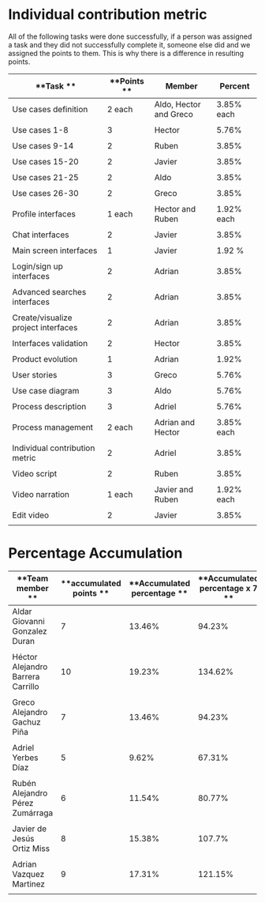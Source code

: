 # Individual contribution metric
All of the following tasks were done successfully, if a person was assigned a task and they did not successfully complete it, someone else did and we assigned the points to them. This is why there is a difference in resulting points. 

|  **Task **                                   |**Points **| **Member**            | **Percent**    |
|--------------------------------------------------|---------|-----------------------|----------------|
|  Use cases definition | 2 each       | Aldo,  Hector and Greco                | 3.85%     each      | 
|                                                  |         |                       |                |
|  Use cases 1-8                             | 3       | Hector | 5.76%           |
|                                                  |         |                       |                |
|  Use cases 9-14                                  | 2       | Ruben | 3.85%             | 
|                                                  |         |                       |                |
|  Use cases 15-20                         | 2       | Javier | 3.85%          |
|                                                  |         |                       |                |
|  Use cases 21-25                        | 2       | Aldo          | 3.85%             |
|                                                  |         |                       |                |
|  Use cases 26-30                                  | 2       | Greco | 3.85%           |
|                                                  |         |                       |                |
|  Profile interfaces  | 1 each       | Hector and Ruben            | 1.92% each          |
|                                                  |         |                       |                |
| Chat interfaces | 2       |       Javier                 | 3.85%             |
|                                                  |         |                       |                |
| Main screen interfaces  | 1       | Javier | 1.92 %           |
|                                                   |         |                       |                |
| Login/sign up  interfaces | 2       | Adrian                | 3.85%           |
|                                                  |         |                       |                |
| Advanced searches interfaces| 2       |Adrian                 | 3.85%           | 
|                                                  |         |                       |                |
| Create/visualize project interfaces                                | 2       |  Adrian | 3.85%          |
|                                                  |         |                       |                |
| Interfaces validation                                           | 2       |  Hector | 3.85%| 
|                                                  |         |                       |                |
| Product evolution | 1       | Adrian | 1.92%           |
|                                                  |         |                       |                |
| User stories | 3       | Greco | 5.76%          |
|                                                  |         |                       |                |
| Use case diagram |     3    |        Aldo               |      5.76%           |
|                                                  |         |                       |             |
| Process   description                                        | 3       |  Adriel | 5.76%| 
|                                                  |         |                       |                |
| Process management | 2 each       | Adrian and Hector | 3.85% each           |
|                                                  |         |                       |                |
| Individual contribution metric | 2       | Adriel| 3.85%          |
|                                                  |         |                       |                |
| Video script |     2    |        Ruben|      3.85%          |
|                                                  |         |                       |                |
| Video narration | 1   each    | Javier and Ruben | 1.92% each         |
|                                                  |         |                       |                |
| Edit video|     2    |        Javier   |      3.85%          |
|                                                  |         |                       |                |








# Percentage Accumulation 

|  **Team member **    |**accumulated points **| **Accumulated percentage **   | **Accumulated percentage x 7 **    |
|--------------------------------------------------|---------|-----------------------|----------------|
| Aldar Giovanni Gonzalez Duran | 7  |     13.46%    |    94.23%  | 
|                                                  |         |                       |                |
| Héctor Alejandro Barrera Carrillo| 10       |        19.23%    |       134.62%     |
|                                                  |         |                       |                |
|Greco Alejandro Gachuz Piña   | 7       |       13.46%    |      94.23%           | 
|                                                  |         |                       |                |
| Adriel Yerbes Díaz                        | 5      |      9.62%  |        67.31%   |
|                                                  |         |                       |                |
| Rubén Alejandro Pérez Zumárraga | 6       |  11.54%      |         80.77%   |
|                                                  |         |                       |                |
| Javier de Jesús Ortiz Miss                                  | 8       |    15.38% |     107.7%       |
|                                                  |         |                       |                |
| Adrian Vazquez Martinez | 9 |  17.31%  |     121.15% |
|                                                  |         |                       |                |
